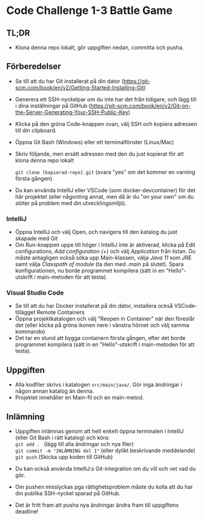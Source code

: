 # Code Challenge 1-3 Battle Game

## TL;DR
- Klona denna repo lokalt, gör uppgiften nedan, committa och pusha.

## Förberedelser

- Se till att du har Git installerat på din dator (https://git-scm.com/book/en/v2/Getting-Started-Installing-Git)
- Generera ett SSH-nyckelpar om du inte har det från tidigare, och lägg till i dina inställningar på GitHub (https://git-scm.com/book/en/v2/Git-on-the-Server-Generating-Your-SSH-Public-Key)
- Klicka på den gröna Code-knappen ovan, välj SSH och kopiera adressen till din clipboard.
- Öppna Git Bash (Windows) eller ett terminalfönster (Linux/Mac) 
- Skriv följande, men ersätt adressen med den du just kopierat för att klona denna repo lokalt

  `git clone [kopierad-repo].git` (svara "yes" om det kommer en varning första gången)

- Du kan använda IntelliJ eller VSCode (som docker-devcontainer) för det här projektet (eller någonting annat, men då är du "on your own" om du stöter på problem med din utvecklingsmiljö).

### IntelliJ

- Öppna IntelliJ och välj Open, och navigera till den katalog du just skapade med Git
- Om Run-knappen uppe till höger i IntelliJ inte är aktiverad, klicka på Edit configurations, _Add configuration (+)_ och välj _Application_ från listan.
  Du måste antagligen också söka upp Main-klassen, välja _Java 11_ som JRE samt välja _Classpath of module_ (ta den med _.main_ på slutet).
  Spara konfigurationen, nu borde programmet kompilera (sätt in en "Hello"-utskrift i main-metoden för att testa).

### Visual Studio Code
- Se till att du har Docker installerat på din dator, installera också VSCode-tillägget Remote Containers
- Öppna projektkatalogen och välj "Reopen in Container" när den föreslår det (eller klicka på gröna ikonen nere i vänstra hörnet och välj samma kommando)
- Det tar en stund att bygga containern första gången, efter det borde programmet kompilera (sätt in en "Hello"-utskrift i main-metoden för att testa).

## Uppgiften

- Alla kodfiler skrivs i katalogen `src/main/java/`. Gör inga ändringar i någon annan katalog än denna.
- Projektet innehåller en Main-fil och en main-metod.


## Inlämning

- Uppgiften inlämnas genom att helt enkelt öppna terminalen i IntelliJ (eller Git Bash i rätt katalog) och köra:  
  `git add . ` (lägg till alla ändringar och nya filer)  
  `git commit -m "INLÄMNING del 1"` (eller dylikt beskrivande meddelande)  
  `git push` (Skicka upp koden till GitHub)

- Du kan också använda IntelliJ:s Git-integration om du vill och vet vad du gör.
- Om pushen misslyckas pga rättighetsproblem måste du kolla att du har din publika SSH-nyckel sparad på GitHub.
- Det är fritt fram att pusha nya ändringar ändra fram till uppgiftens deadline! 